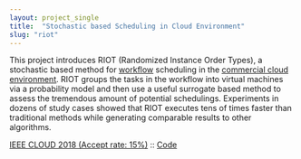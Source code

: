 ```yaml
---
layout: project_single
title:  "Stochastic based Scheduling in Cloud Environment"
slug: "riot"
---
```

This project introduces RIOT (Randomized Instance Order Types), a stochastic based method for <a href="https://cacm.acm.org/blogs/blog-cacm/169199-data-science-workflow-overview-and-challenges/fulltext"><u>workflow</u></a> scheduling in the <a href="https://aws.amazon.com/ec2/pricing/on-demand/"><u>commercial cloud environment</u></a>. RIOT groups the tasks in the workflow into virtual machines via a probability model and then use a useful surrogate based method to assess the tremendous amount of potential schedulings. Experiments in dozens of study cases showed that RIOT executes tens of times faster than traditional methods while generating comparable results to other algorithms.

[IEEE CLOUD 2018 (Accept rate: 15%)](https://arxiv.org/pdf/1708.08127.pdf) :: [Code](https://github.com/ai-se/riot)